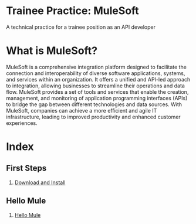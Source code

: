 # Trainee Practice: MuleSoft

A technical practice for a trainee position as an API developer

# What is MuleSoft?

MuleSoft is a comprehensive integration platform designed to facilitate the connection and interoperability of diverse software applications, systems, and services within an organization. It offers a unified and API-led approach to integration, allowing businesses to streamline their operations and data flow. MuleSoft provides a set of tools and services that enable the creation, management, and monitoring of application programming interfaces (APIs) to bridge the gap between different technologies and data sources. With MuleSoft, companies can achieve a more efficient and agile IT infrastructure, leading to improved productivity and enhanced customer experiences.

# Index

## First Steps

1. <a href="./Notes/1 - First Steps/1 - Download and Install.md">Download and Install</a>

## Hello Mule

1. <a href="./Notes/2 - Hello World/1 - Hello World.md">Hello Mule</a>
